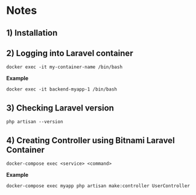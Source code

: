 # Notes

## 1) Installation

## 2) Logging into Laravel container

```
docker exec -it my-container-name /bin/bash
```

**Example**
```
docker exec -it backend-myapp-1 /bin/bash
```

## 3) Checking Laravel version

```
php artisan --version
```

## 4) Creating Controller using Bitnami Laravel Container

```
docker-compose exec <service> <command>
```

**Example**

```
docker-compose exec myapp php artisan make:controller UserController
```
